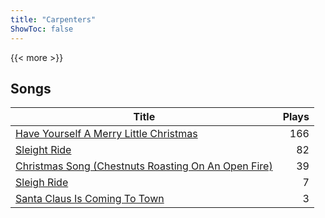 ```yaml
---
title: "Carpenters"
ShowToc: false
---
```


{{< more >}}

## Songs
Title | Plays 
----- | -----: 
[Have Yourself A Merry Little Christmas](/songs/have-yourself-a-merry-little-christmas) | 166
[Sleight Ride](/songs/sleight-ride) | 82
[Christmas Song (Chestnuts Roasting On An Open Fire)](/songs/christmas-song-chestnuts-roasting-on-an-open-fire) | 39
[Sleigh Ride](/songs/sleigh-ride) | 7
[Santa Claus Is Coming To Town](/songs/santa-claus-is-coming-to-town) | 3

